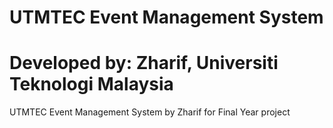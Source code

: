 # UTMTEC Event Management System
# Developed by: Zharif, Universiti Teknologi Malaysia

UTMTEC Event Management System by Zharif for Final Year project